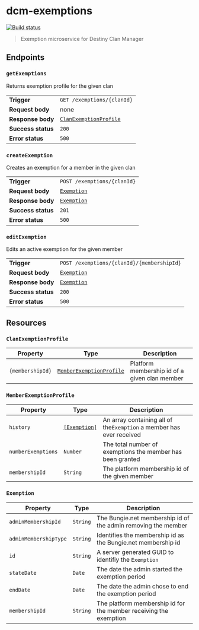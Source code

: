 # dcm-exemptions

[![Build status](https://dev.azure.com/heymrcarter/Destiny%20Clan%20Manager/_apis/build/status/DCM-Exemptions)](https://dev.azure.com/heymrcarter/Destiny%20Clan%20Manager/_build/latest?definitionId=-1)

> Exemption microservice for Destiny Clan Manager

## Endpoints

### `getExemptions`

Returns exemption profile for the given clan

|                    |                                                 |
| ------------------ | ----------------------------------------------- |
| **Trigger**        | `GET /exemptions/{clanId}`                      |
| **Request body**   | none                                            |
| **Response body**  | [`ClanExemptionProfile`](#ClanExemptionProfile) |
| **Success status** | `200`                                           |
| **Error status**   | `500`                                           |

### `createExemption`

Creates an exemption for a member in the given clan

|                    |                             |
| ------------------ | --------------------------- |
| **Trigger**        | `POST /exemptions/{clanId}` |
| **Request body**   | [`Exemption`](#Exemption)   |
| **Response body**  | [`Exemption`](#Exemption)   |
| **Success status** | `201`                       |
| **Error status**   | `500`                       |

### `editExemption`

Edits an active exemption for the given member

|                    |                                            |
| ------------------ | ------------------------------------------ |
| **Trigger**        | `POST /exemptions/{clanId}/{membershipId}` |
| **Request body**   | [`Exemption`](#Exemption)                  |
| **Response body**  | [`Exemption`](#Exemption)                  |
| **Success status** | `200`                                      |
| **Error status**   | `500`                                      |

## Resources

### `ClanExemptionProfile`

| Property         | Type                                                | Description                                   |
| ---------------- | --------------------------------------------------- | --------------------------------------------- |
| `{membershipId}` | [`MemberExemptionProfile`](#MemberExemptionProfile) | Platform membership id of a given clan member |

### `MemberExemptionProfile`

| Property           | Type                        | Description                                                          |
| ------------------ | --------------------------- | -------------------------------------------------------------------- |
| `history`          | [`[Exemption]`](#Exemption) | An array containing all of the`Exemption` a member has ever received |
| `numberExemptions` | `Number`                    | The total number of exemptions the member has been granted           |
| `membershipId`     | `String`                    | The platform membership id of the given member                       |

### `Exemption`

| Property              | Type     | Description                                                       |
| --------------------- | -------- | ----------------------------------------------------------------- |
| `adminMembershipId`   | `String` | The Bungie.net membership id of the admin removing the member     |
| `adminMembershipType` | `String` | Identifies the membership id as the Bungie.net membership id      |
| `id`                  | `String` | A server generated GUID to identifiy the `Exemption`              |
| `stateDate`           | `Date`   | The date the admin started the exemption period                   |
| `endDate`             | `Date`   | The date the admin chose to end the exemption period              |
| `membershipId`        | `String` | The platform membership id for the member receiving the exemption |
